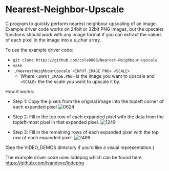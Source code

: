 # Nearest-Neighbor-Upscale
C program to quickly perform nearest neighbour upscaling of an image.
Example driver code works on 24bit or 32bit PNG images, but the upscaler functions should work with any image format if you can extract the values of each pixel in the image into a u_char array.

To use the example driver code:
- `git clone https://github.com/cole8888/Nearest-Neighbour-Upscale`
- `make`
- `./NearestNeighbourUpscale <INPUT_IMAGE.PNG> <SCALE>`
  - Where `<INPUT_IMAGE.PNG>` is the image you want to upscale and `<SCALE>` the the scale you want to upscale it by.

How it works:
- Step 1: Copy the pixels from the original image into the topleft corner of each expanded pixel
![0624](https://user-images.githubusercontent.com/32819560/148003124-f89114e3-4e99-43fb-ac90-34a429cb4c4d.png)

- Step 2: Fill in the top row of each expanded pixel with the data from the topleft-most pixel in that expanded pixel.
![1249](https://user-images.githubusercontent.com/32819560/148003211-6ee86265-4f49-4d19-b965-95dbbadea093.png)

- Step 3: Fill in the remaining rows of each expanded pixel with the top row of each expanded pixel.
![2499](https://user-images.githubusercontent.com/32819560/148003252-d34fb355-287f-4132-acbf-bd6db3b30cc0.png)

(See the VIDEO_DEMOS directory if you'd like a visual representation.)

The example driver code uses lodepng which can be found here https://github.com/lvandeve/lodepng
